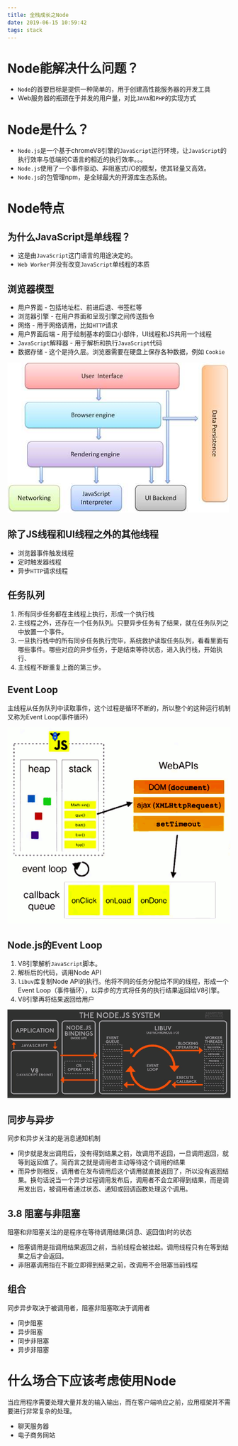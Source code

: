 ```yaml
---
title: 全栈成长之Node
date: 2019-06-15 10:59:42
tags: stack
---
```


# Node能解决什么问题？
- `Node`的首要目标是提供一种简单的，用于创建高性能服务器的开发工具
- Web服务器的瓶颈在于并发的用户量，对比`JAVA`和`PHP`的实现方式

# Node是什么？
- `Node.js`是一个基于chromeV8引擎的`JavaScript`运行环境，让`JavaScript`的执行效率与低端的C语言的相近的执行效率。。。
- `Node.js`使用了一个事件驱动、非阻塞式I/O的模型，使其轻量又高效。
- `Node.js`的包管理npm，是全球最大的开源库生态系统。

# Node特点
## 为什么JavaScript是单线程？
- 这是由`JavaScript`这门语言的用途决定的。
- `Web Worker`并没有改变`JavaScript`单线程的本质

## 浏览器模型
- 用户界面 - 包括地址栏、前进后退、书签栏等
- 浏览器引擎 - 在用户界面和呈现引擎之间传送指令
- 网络 - 用于网络调用，比如`HTTP`请求
- 用户界面后端 - 用于绘制基本的窗口小部件，UI线程和JS共用一个线程
- `JavaScript`解释器 - 用于解析和执行`JavaScript`代码
- 数据存储 - 这个是持久层。浏览器需要在硬盘上保存各种数据，例如 `Cookie`  

 ![brower](../../images/stacker/brower.jpg)

## 除了JS线程和UI线程之外的其他线程
- 浏览器事件触发线程
- 定时触发器线程
- 异步`HTTP`请求线程

## 任务队列
1. 所有同步任务都在主线程上执行，形成一个执行栈
2. 主线程之外，还存在一个任务队列。只要异步任务有了结果，就在任务队列之中放置一个事件。
3. 一旦执行栈中的所有同步任务执行完毕，系统救护读取任务队列，看看里面有哪些事件。哪些对应的异步任务，于是结束等待状态，进入执行栈，开始执行、
4. 主线程不断重复上面的第三步。

## Event Loop
主线程从任务队列中读取事件，这个过程是循环不断的，所以整个的这种运行机制又称为Event Loop(事件循环)  

 ![eventloop](../../images/stacker/eventloop.png)

## Node.js的Event Loop

1. V8引擎解析`JavaScript`脚本。
2. 解析后的代码，调用Node API
3. `libuv`库复制Node API的执行。他将不同的任务分配给不同的线程，形成一个Event Loop（事件循环），以异步的方式将任务的执行结果返回给V8引擎。
4. V8引擎再将结果返回给用户

 ![nodesystem](../../images/stacker/nodesystem.png)

 ## 同步与异步  

 同步和异步关注的是消息通知机制  
 - 同步就是发出调用后，没有得到结果之前，改调用不返回，一旦调用返回，就等到返回值了。简而言之就是调用者主动等待这个调用的结果
 - 而异步则相反，调用者在发布调用后这个调用就直接返回了，所以没有返回结果。换句话说当一个异步过程调用发布后，调用者不会立即得到结果，而是调用发出后，被调用者通过状态、通知或回调函数处理这个调用。

 ## 3.8 阻塞与非阻塞  
 阻塞和非阻塞关注的是程序在等待调用结果(消息、返回值)时的状态
 - 阻塞调用是指调用结果返回之前，当前线程会被挂起。调用线程只有在等到结果之后才会返回。
 - 非阻塞调用指在不能立即得到结果之前，改调用不会阻塞当前线程

 ## 组合
 同步异步取决于被调用者，阻塞非阻塞取决于调用者
- 同步阻塞
- 异步阻塞
- 同步非阻塞
- 异步非阻塞

# 什么场合下应该考虑使用Node
当应用程序需要处理大量并发的输入输出，而在客户端响应之前，应用框架并不需要进行非常复杂的处理。 
- 聊天服务器
- 电子商务网站
